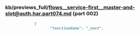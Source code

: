 ### kb/previews_full/flows__service-first__master-and-slot@auth.har.part074.md (part 002)

```md
             {
                    "functionName": "_next",
         
```

```
